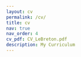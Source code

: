 ```yaml
---
layout: cv
permalink: /cv/
title: cv
nav: true
nav_order: 4
cv_pdf: CV_LeBreton.pdf
description: My Curriculum
---
```

